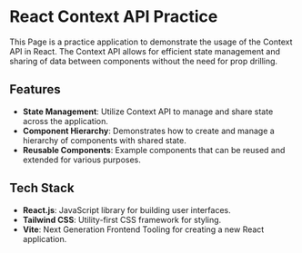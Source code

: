 # React Context API Practice

This Page is a practice application to demonstrate the usage of the Context API in React. The Context API allows for efficient state management and sharing of data between components without the need for prop drilling.

## Features

- **State Management**: Utilize Context API to manage and share state across the application.
- **Component Hierarchy**: Demonstrates how to create and manage a hierarchy of components with shared state.
- **Reusable Components**: Example components that can be reused and extended for various purposes.

## Tech Stack

- **React.js**: JavaScript library for building user interfaces.
- **Tailwind CSS**: Utility-first CSS framework for styling.
- **Vite**: Next Generation Frontend Tooling for creating a new React application.
